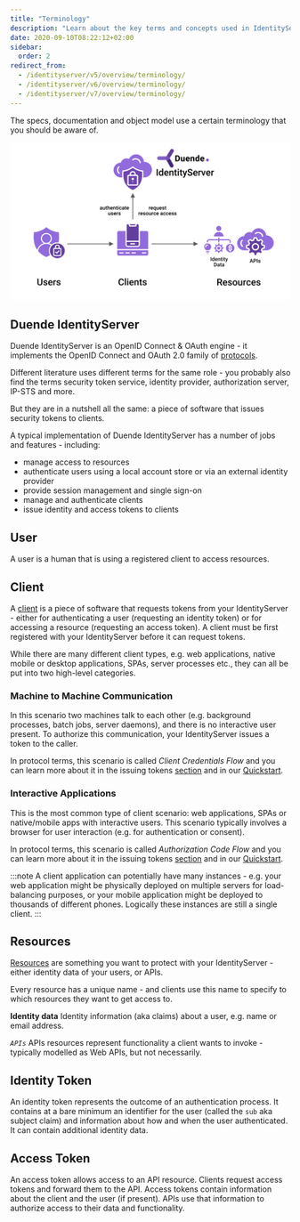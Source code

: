 ```yaml
---
title: "Terminology"
description: "Learn about the key terms and concepts used in IdentityServer, including clients, resources, tokens, and user authentication flows."
date: 2020-09-10T08:22:12+02:00
sidebar:
  order: 2
redirect_from:
  - /identityserver/v5/overview/terminology/
  - /identityserver/v6/overview/terminology/
  - /identityserver/v7/overview/terminology/
---
```


The specs, documentation and object model use a certain terminology that you should be aware of.

![a basic diagrams showing the relationship between users, clients, identityserver, and resources](images/terminology.svg)

## Duende IdentityServer

Duende IdentityServer is an OpenID Connect & OAuth engine - it implements the OpenID Connect and OAuth 2.0 family
of [protocols](/identityserver/overview/specs.md).

Different literature uses different terms for the same role - you probably also find the terms security token service,
identity provider, authorization server, IP-STS and more.

But they are in a nutshell all the same: a piece of software that issues security tokens to clients.

A typical implementation of Duende IdentityServer has a number of jobs and features - including:

* manage access to resources
* authenticate users using a local account store or via an external identity provider
* provide session management and single sign-on
* manage and authenticate clients
* issue identity and access tokens to clients

## User

A user is a human that is using a registered client to access resources.

## Client

A [client](/identityserver/fundamentals/clients.md) is a piece of software that requests tokens from your
IdentityServer - either for authenticating a user (requesting an identity token) or for accessing a resource (requesting
an access token). A client must be first registered with your IdentityServer before it can request tokens.

While there are many different client types, e.g. web applications, native mobile or desktop applications, SPAs, server
processes etc., they can all be put into two high-level categories.

### Machine to Machine Communication

In this scenario two machines talk to each other (e.g. background processes, batch jobs, server daemons), and there is
no interactive user present. To authorize this communication, your IdentityServer issues a token to the caller.

In protocol terms, this scenario is called *Client Credentials Flow* and you can learn more about it in the issuing
tokens [section](/identityserver/tokens/requesting.md#machine-to-machine-communication) and in
our [Quickstart](/identityserver/quickstarts/1-client-credentials.md).

### Interactive Applications

This is the most common type of client scenario: web applications, SPAs or native/mobile apps with interactive users.
This scenario typically involves a browser for user interaction (e.g. for authentication or consent).

In protocol terms, this scenario is called *Authorization Code Flow* and you can learn more about it in the issuing
tokens [section](/identityserver/tokens/requesting.md#interactive-applications) and in
our [Quickstart](/identityserver/quickstarts/2-interactive.md).

:::note
A client application can potentially have many instances - e.g. your web application might be physically deployed on
multiple servers for load-balancing purposes, or your mobile application might be deployed to thousands of different
phones. Logically these instances are still a single client.
:::

## Resources

[Resources](/identityserver/fundamentals/resources) are something you want to protect with your IdentityServer -
either identity data of your users, or APIs.

Every resource has a unique name - and clients use this name to specify to which resources they want to get access to.

**Identity data** Identity information (aka claims) about a user, e.g. name or email address.

*`APIs`* APIs resources represent functionality a client wants to invoke - typically modelled as Web APIs, but not
necessarily.

## Identity Token

An identity token represents the outcome of an authentication process. It contains at a bare minimum an identifier for
the user
(called the `sub` aka subject claim) and information about how and when the user authenticated. It can contain
additional identity data.

## Access Token

An access token allows access to an API resource. Clients request access tokens and forward them to the API.
Access tokens contain information about the client and the user (if present).
APIs use that information to authorize access to their data and functionality.